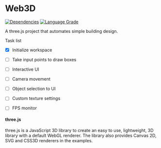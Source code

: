 Web3D
========

[![Dependencies][dependencies]][dependencies-url]
[![Language Grade][lgtm]][lgtm-url]

A three.js project that automates simple building design.

Task list

- [x] Initialize workspace
- [ ] Take input points to draw boxes
- [ ] Interactive UI
- [ ] Camera movement
- [ ] Object selection to UI
- [ ] Custom texture settings
- [ ] FPS monitor


#### three.js ####

three.js is a JavaScript 3D library to create an easy to use, lightweight, 3D library with a default WebGL renderer. The library also provides Canvas 2D, SVG and CSS3D renderers in the examples.

[dependencies]: https://img.shields.io/david/mrdoob/three.js.svg
[dependencies-url]: https://david-dm.org/mrdoob/three.js
[lgtm]: https://img.shields.io/lgtm/grade/javascript/g/mrdoob/three.js.svg?label=code%20quality
[lgtm-url]: https://lgtm.com/projects/g/mrdoob/three.js/
